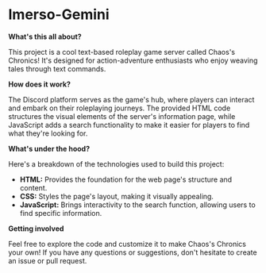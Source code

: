 # Imerso-Gemini
**What's this all about?**

This project is a cool text-based roleplay game server called Chaos's Chronics! It's designed for action-adventure enthusiasts who enjoy weaving tales through text commands. 

**How does it work?**

The Discord platform serves as the game's hub, where players can interact and embark on their roleplaying journeys. The provided HTML code structures the visual elements of the server's information page, while JavaScript adds a search functionality to make it easier for players to find what they're looking for.

**What's under the hood?**

Here's a breakdown of the technologies used to build this project:

- **HTML:** Provides the foundation for the web page's structure and content.
- **CSS:** Styles the page's layout, making it visually appealing.
- **JavaScript:** Brings interactivity to the search function, allowing users to find specific information.

**Getting involved**

Feel free to explore the code and customize it to make Chaos's Chronics your own! If you have any questions or suggestions, don't hesitate to create an issue or pull request.
